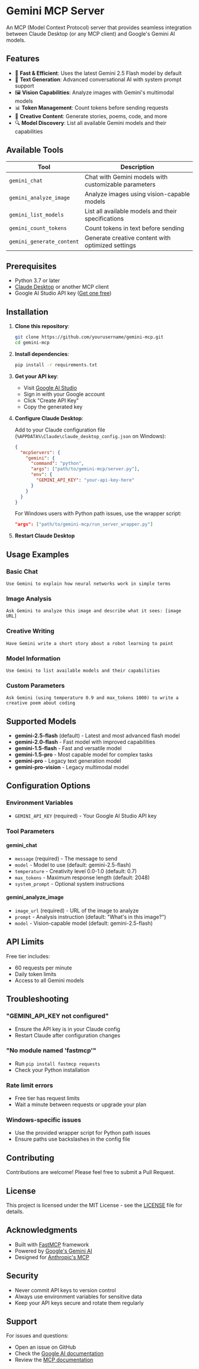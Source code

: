 # Gemini MCP Server

An MCP (Model Context Protocol) server that provides seamless integration between Claude Desktop (or any MCP client) and Google's Gemini AI models.

## Features

- 🚀 **Fast & Efficient**: Uses the latest Gemini 2.5 Flash model by default
- 💬 **Text Generation**: Advanced conversational AI with system prompt support
- 🖼️ **Vision Capabilities**: Analyze images with Gemini's multimodal models
- 📊 **Token Management**: Count tokens before sending requests
- 🎨 **Creative Content**: Generate stories, poems, code, and more
- 🔍 **Model Discovery**: List all available Gemini models and their capabilities

## Available Tools

| Tool | Description |
|------|-------------|
| `gemini_chat` | Chat with Gemini models with customizable parameters |
| `gemini_analyze_image` | Analyze images using vision-capable models |
| `gemini_list_models` | List all available models and their specifications |
| `gemini_count_tokens` | Count tokens in text before sending |
| `gemini_generate_content` | Generate creative content with optimized settings |

## Prerequisites

- Python 3.7 or later
- [Claude Desktop](https://www.anthropic.com/claude) or another MCP client
- Google AI Studio API key ([Get one free](https://makersuite.google.com/app/apikey))

## Installation

1. **Clone this repository**:
   ```bash
   git clone https://github.com/yourusername/gemini-mcp.git
   cd gemini-mcp
   ```

2. **Install dependencies**:
   ```bash
   pip install -r requirements.txt
   ```

3. **Get your API key**:
   - Visit [Google AI Studio](https://makersuite.google.com/app/apikey)
   - Sign in with your Google account
   - Click "Create API Key"
   - Copy the generated key

4. **Configure Claude Desktop**:
   
   Add to your Claude configuration file (`%APPDATA%\Claude\claude_desktop_config.json` on Windows):

   ```json
   {
     "mcpServers": {
       "gemini": {
         "command": "python",
         "args": ["path/to/gemini-mcp/server.py"],
         "env": {
           "GEMINI_API_KEY": "your-api-key-here"
         }
       }
     }
   }
   ```

   For Windows users with Python path issues, use the wrapper script:
   ```json
   "args": ["path/to/gemini-mcp/run_server_wrapper.py"]
   ```

5. **Restart Claude Desktop**

## Usage Examples

### Basic Chat
```
Use Gemini to explain how neural networks work in simple terms
```

### Image Analysis
```
Ask Gemini to analyze this image and describe what it sees: [image URL]
```

### Creative Writing
```
Have Gemini write a short story about a robot learning to paint
```

### Model Information
```
Use Gemini to list available models and their capabilities
```

### Custom Parameters
```
Ask Gemini (using temperature 0.9 and max_tokens 1000) to write a creative poem about coding
```

## Supported Models

- **gemini-2.5-flash** (default) - Latest and most advanced flash model
- **gemini-2.0-flash** - Fast model with improved capabilities
- **gemini-1.5-flash** - Fast and versatile model
- **gemini-1.5-pro** - Most capable model for complex tasks
- **gemini-pro** - Legacy text generation model
- **gemini-pro-vision** - Legacy multimodal model

## Configuration Options

### Environment Variables
- `GEMINI_API_KEY` (required) - Your Google AI Studio API key

### Tool Parameters

#### gemini_chat
- `message` (required) - The message to send
- `model` - Model to use (default: gemini-2.5-flash)
- `temperature` - Creativity level 0.0-1.0 (default: 0.7)
- `max_tokens` - Maximum response length (default: 2048)
- `system_prompt` - Optional system instructions

#### gemini_analyze_image
- `image_url` (required) - URL of the image to analyze
- `prompt` - Analysis instruction (default: "What's in this image?")
- `model` - Vision-capable model (default: gemini-2.5-flash)

## API Limits

Free tier includes:
- 60 requests per minute
- Daily token limits
- Access to all Gemini models

## Troubleshooting

### "GEMINI_API_KEY not configured"
- Ensure the API key is in your Claude config
- Restart Claude after configuration changes

### "No module named 'fastmcp'"
- Run `pip install fastmcp requests`
- Check your Python installation

### Rate limit errors
- Free tier has request limits
- Wait a minute between requests or upgrade your plan

### Windows-specific issues
- Use the provided wrapper script for Python path issues
- Ensure paths use backslashes in the config file

## Contributing

Contributions are welcome! Please feel free to submit a Pull Request.

## License

This project is licensed under the MIT License - see the [LICENSE](LICENSE) file for details.

## Acknowledgments

- Built with [FastMCP](https://github.com/jlowin/fastmcp) framework
- Powered by [Google's Gemini AI](https://ai.google.dev/)
- Designed for [Anthropic's MCP](https://modelcontextprotocol.io/)

## Security

- Never commit API keys to version control
- Always use environment variables for sensitive data
- Keep your API keys secure and rotate them regularly

## Support

For issues and questions:
- Open an issue on GitHub
- Check the [Google AI documentation](https://ai.google.dev/docs)
- Review the [MCP documentation](https://modelcontextprotocol.io/docs)